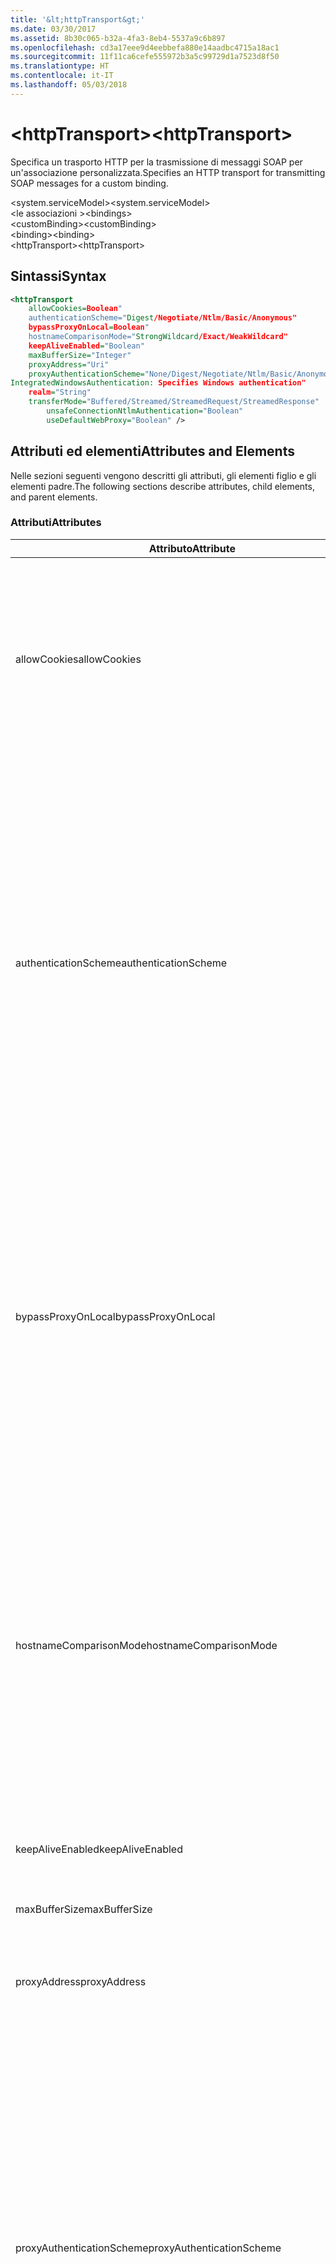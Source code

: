 ```yaml
---
title: '&lt;httpTransport&gt;'
ms.date: 03/30/2017
ms.assetid: 8b30c065-b32a-4fa3-8eb4-5537a9c6b897
ms.openlocfilehash: cd3a17eee9d4eebbefa880e14aadbc4715a18ac1
ms.sourcegitcommit: 11f11ca6cefe555972b3a5c99729d1a7523d8f50
ms.translationtype: HT
ms.contentlocale: it-IT
ms.lasthandoff: 05/03/2018
---
```

# <a name="lthttptransportgt"></a><span data-ttu-id="a198f-102">&lt;httpTransport&gt;</span><span class="sxs-lookup"><span data-stu-id="a198f-102">&lt;httpTransport&gt;</span></span>
<span data-ttu-id="a198f-103">Specifica un trasporto HTTP per la trasmissione di messaggi SOAP per un'associazione personalizzata.</span><span class="sxs-lookup"><span data-stu-id="a198f-103">Specifies an HTTP transport for transmitting SOAP messages for a custom binding.</span></span>  
  
 <span data-ttu-id="a198f-104">\<system.serviceModel></span><span class="sxs-lookup"><span data-stu-id="a198f-104">\<system.serviceModel></span></span>  
<span data-ttu-id="a198f-105">\<le associazioni ></span><span class="sxs-lookup"><span data-stu-id="a198f-105">\<bindings></span></span>  
<span data-ttu-id="a198f-106">\<customBinding></span><span class="sxs-lookup"><span data-stu-id="a198f-106">\<customBinding></span></span>  
<span data-ttu-id="a198f-107">\<binding></span><span class="sxs-lookup"><span data-stu-id="a198f-107">\<binding></span></span>  
<span data-ttu-id="a198f-108">\<httpTransport></span><span class="sxs-lookup"><span data-stu-id="a198f-108">\<httpTransport></span></span>  
  
## <a name="syntax"></a><span data-ttu-id="a198f-109">Sintassi</span><span class="sxs-lookup"><span data-stu-id="a198f-109">Syntax</span></span>  
  
```xml  
<httpTransport  
    allowCookies=Boolean"  
    authenticationScheme="Digest/Negotiate/Ntlm/Basic/Anonymous"  
    bypassProxyOnLocal=Boolean"  
    hostnameComparisonMode="StrongWildcard/Exact/WeakWildcard"  
    keepAliveEnabled="Boolean"  
    maxBufferSize="Integer"  
    proxyAddress="Uri"  
    proxyAuthenticationScheme="None/Digest/Negotiate/Ntlm/Basic/Anonymous"  
IntegratedWindowsAuthentication: Specifies Windows authentication"  
    realm="String"  
    transferMode="Buffered/Streamed/StreamedRequest/StreamedResponse"  
        unsafeConnectionNtlmAuthentication="Boolean"  
        useDefaultWebProxy="Boolean" />  
```  
  
## <a name="attributes-and-elements"></a><span data-ttu-id="a198f-110">Attributi ed elementi</span><span class="sxs-lookup"><span data-stu-id="a198f-110">Attributes and Elements</span></span>  
 <span data-ttu-id="a198f-111">Nelle sezioni seguenti vengono descritti gli attributi, gli elementi figlio e gli elementi padre.</span><span class="sxs-lookup"><span data-stu-id="a198f-111">The following sections describe attributes, child elements, and parent elements.</span></span>  
  
### <a name="attributes"></a><span data-ttu-id="a198f-112">Attributi</span><span class="sxs-lookup"><span data-stu-id="a198f-112">Attributes</span></span>  
  
|<span data-ttu-id="a198f-113">Attributo</span><span class="sxs-lookup"><span data-stu-id="a198f-113">Attribute</span></span>|<span data-ttu-id="a198f-114">Descrizione</span><span class="sxs-lookup"><span data-stu-id="a198f-114">Description</span></span>|  
|---------------|-----------------|  
|<span data-ttu-id="a198f-115">allowCookies</span><span class="sxs-lookup"><span data-stu-id="a198f-115">allowCookies</span></span>|<span data-ttu-id="a198f-116">Valore booleano che specifica se il client accetta cookie e li propaga alle richieste future.</span><span class="sxs-lookup"><span data-stu-id="a198f-116">A Boolean value that specifies whether the client accepts cookies and propagates them on future requests.</span></span> <span data-ttu-id="a198f-117">Il valore predefinito è `false`.</span><span class="sxs-lookup"><span data-stu-id="a198f-117">The default is `false`.</span></span><br /><br /> <span data-ttu-id="a198f-118">È possibile usare questo attributo quando si interagisce con servizi Web ASMX che usano cookie.</span><span class="sxs-lookup"><span data-stu-id="a198f-118">You can use this attribute when you interact with ASMX Web services that use cookies.</span></span> <span data-ttu-id="a198f-119">In questo modo i cookie restituiti dal server vengono copiati automaticamente in tutte le richieste client future per quel servizio.</span><span class="sxs-lookup"><span data-stu-id="a198f-119">In this way, you can be sure that the cookies returned from the server are automatically copied to all future client requests for that service.</span></span>|  
|<span data-ttu-id="a198f-120">authenticationScheme</span><span class="sxs-lookup"><span data-stu-id="a198f-120">authenticationScheme</span></span>|<span data-ttu-id="a198f-121">Specifica il protocollo usato per autenticare le richieste del client elaborate da un listener HTTP.</span><span class="sxs-lookup"><span data-stu-id="a198f-121">Specifies the protocol used to authenticate client requests being processed by an HTTP listener.</span></span> <span data-ttu-id="a198f-122">Di seguito vengono elencati i valori validi:</span><span class="sxs-lookup"><span data-stu-id="a198f-122">Valid values include the following:</span></span><br /><br /> <span data-ttu-id="a198f-123">-Digest: Specifica l'autenticazione del digest.</span><span class="sxs-lookup"><span data-stu-id="a198f-123">-   Digest: Specifies digest authentication.</span></span><br /><span data-ttu-id="a198f-124">-Negotiate: Negozia con il client per determinare lo schema di autenticazione.</span><span class="sxs-lookup"><span data-stu-id="a198f-124">-   Negotiate: Negotiates with the client to determine the authentication scheme.</span></span> <span data-ttu-id="a198f-125">Viene usato se il client e il server supportano entrambi Kerberos; in caso contrario, viene usato NTLM.</span><span class="sxs-lookup"><span data-stu-id="a198f-125">If both client and server support Kerberos, it is used; otherwise, NTLM is used.</span></span><br /><span data-ttu-id="a198f-126">-Ntlm: Specifica l'autenticazione NTLM.</span><span class="sxs-lookup"><span data-stu-id="a198f-126">-   Ntlm: Specifies NTLM authentication.</span></span><br /><span data-ttu-id="a198f-127">-Basic: Specifica l'autenticazione di base.</span><span class="sxs-lookup"><span data-stu-id="a198f-127">-   Basic: Specifies basic authentication.</span></span><br /><span data-ttu-id="a198f-128">-Anonymous: Specifica l'autenticazione anonima.</span><span class="sxs-lookup"><span data-stu-id="a198f-128">-   Anonymous: Specifies anonymous authentication.</span></span><br /><br /> <span data-ttu-id="a198f-129">Il valore predefinito è Anonymous.</span><span class="sxs-lookup"><span data-stu-id="a198f-129">The default is Anonymous.</span></span> <span data-ttu-id="a198f-130">L'attributo è di tipo <xref:System.Net.AuthenticationSchemes>.</span><span class="sxs-lookup"><span data-stu-id="a198f-130">This attribute is of type <xref:System.Net.AuthenticationSchemes>.</span></span> <span data-ttu-id="a198f-131">Questo attributo può essere impostato solo una volta.</span><span class="sxs-lookup"><span data-stu-id="a198f-131">This attribute can only be set once.</span></span>|  
|<span data-ttu-id="a198f-132">bypassProxyOnLocal</span><span class="sxs-lookup"><span data-stu-id="a198f-132">bypassProxyOnLocal</span></span>|<span data-ttu-id="a198f-133">Valore booleano che indica se ignorare il server proxy per indirizzi locali.</span><span class="sxs-lookup"><span data-stu-id="a198f-133">A Boolean value that indicates whether to bypass the proxy server for local addresses.</span></span> <span data-ttu-id="a198f-134">Il valore predefinito è `false`.</span><span class="sxs-lookup"><span data-stu-id="a198f-134">The default is `false`.</span></span><br /><br /> <span data-ttu-id="a198f-135">Un indirizzo locale corrisponde a un indirizzo che si trova nella rete LAN o nell'Intranet locale.</span><span class="sxs-lookup"><span data-stu-id="a198f-135">A local address is one that is on the local LAN or intranet.</span></span><br /><br /> <span data-ttu-id="a198f-136">Windows Communication Foundation (WCF) ignora sempre il proxy se l'indirizzo del servizio inizia con http://localhost.</span><span class="sxs-lookup"><span data-stu-id="a198f-136">Windows Communication Foundation (WCF) always ignores the proxy if the service address begins with http://localhost.</span></span><br /><br /> <span data-ttu-id="a198f-137">È necessario usare il nome host invece di localhost se si desidera che i client passino da un proxy quando comunicano con servizi nello stesso computer.</span><span class="sxs-lookup"><span data-stu-id="a198f-137">You should use the host name rather than localhost if you want clients to go through a proxy when talking to services on the same machine.</span></span>|  
|<span data-ttu-id="a198f-138">hostnameComparisonMode</span><span class="sxs-lookup"><span data-stu-id="a198f-138">hostnameComparisonMode</span></span>|<span data-ttu-id="a198f-139">Specifica la modalità di confronto del nome host HTTP usata per analizzare gli URI.</span><span class="sxs-lookup"><span data-stu-id="a198f-139">Specifies the HTTP hostname comparison mode used to parse URIs.</span></span> <span data-ttu-id="a198f-140">I valori validi sono:</span><span class="sxs-lookup"><span data-stu-id="a198f-140">Valid values are,</span></span><br /><br /> <span data-ttu-id="a198f-141">-StrongWildcard: ("+") corrisponde tutti i possibili nomi host nel contesto dello schema specificato, porta e relativo URI.</span><span class="sxs-lookup"><span data-stu-id="a198f-141">-   StrongWildcard: ("+") matches all possible hostnames in the context of the specified scheme, port and relative URI.</span></span><br /><span data-ttu-id="a198f-142">-Esatte: nessun carattere jolly</span><span class="sxs-lookup"><span data-stu-id="a198f-142">-   Exact: no wildcards</span></span><br /><span data-ttu-id="a198f-143">-WeakWildcard: ("\*") corrisponde a qualsiasi nome host possibile nel contesto dello schema specificato, porta e relativo UIR che non sono stati associati in modo esplicito o tramite il meccanismo sicuro dei caratteri jolly.</span><span class="sxs-lookup"><span data-stu-id="a198f-143">-   WeakWildcard: ("\*") matches all possible hostname in the context of the specified scheme, port and relative UIR that have not been matched explicitly or through the strong wildcard mechanism.</span></span><br /><br /> <span data-ttu-id="a198f-144">L'impostazione predefinita è StrongWildcard.</span><span class="sxs-lookup"><span data-stu-id="a198f-144">The default is StrongWildcard.</span></span> <span data-ttu-id="a198f-145">L'attributo è di tipo `System.ServiceModel.HostnameComparisonMode`.</span><span class="sxs-lookup"><span data-stu-id="a198f-145">This attribute is of type `System.ServiceModel.HostnameComparisonMode`.</span></span>|  
|<span data-ttu-id="a198f-146">keepAliveEnabled</span><span class="sxs-lookup"><span data-stu-id="a198f-146">keepAliveEnabled</span></span>|<span data-ttu-id="a198f-147">Valore booleano che specifica se eseguire una connessione permanente alla risorsa Internet.</span><span class="sxs-lookup"><span data-stu-id="a198f-147">A Boolean value that specifies whether to make a persistent connection to the internet resource.</span></span>|  
|<span data-ttu-id="a198f-148">maxBufferSize</span><span class="sxs-lookup"><span data-stu-id="a198f-148">maxBufferSize</span></span>|<span data-ttu-id="a198f-149">Numero intero positivo che specifica la dimensione massima del buffer.</span><span class="sxs-lookup"><span data-stu-id="a198f-149">A positive integer that specifies the maximum size of the buffer.</span></span> <span data-ttu-id="a198f-150">L'impostazione predefinita è 524288.</span><span class="sxs-lookup"><span data-stu-id="a198f-150">The default is 524288</span></span>|  
|<span data-ttu-id="a198f-151">proxyAddress</span><span class="sxs-lookup"><span data-stu-id="a198f-151">proxyAddress</span></span>|<span data-ttu-id="a198f-152">URI che specifica l'indirizzo del proxy HTTP.</span><span class="sxs-lookup"><span data-stu-id="a198f-152">A URI that specifies the address of the HTTP proxy.</span></span> <span data-ttu-id="a198f-153">Se `useSystemWebProxy` è `true`, questa impostazione deve essere `null`.</span><span class="sxs-lookup"><span data-stu-id="a198f-153">If `useSystemWebProxy` is `true`, this setting must be `null`.</span></span> <span data-ttu-id="a198f-154">Il valore predefinito è `null`.</span><span class="sxs-lookup"><span data-stu-id="a198f-154">The default is `null`.</span></span>|  
|<span data-ttu-id="a198f-155">proxyAuthenticationScheme</span><span class="sxs-lookup"><span data-stu-id="a198f-155">proxyAuthenticationScheme</span></span>|<span data-ttu-id="a198f-156">Specifica il protocollo usato per l'autenticazione delle richieste client elaborate da un proxy HTTP.</span><span class="sxs-lookup"><span data-stu-id="a198f-156">Specifies the protocol used for authenticating client requests being processed by an HTTP proxy.</span></span> <span data-ttu-id="a198f-157">Di seguito vengono elencati i valori validi:</span><span class="sxs-lookup"><span data-stu-id="a198f-157">Valid values include the following:</span></span><br /><br /> <span data-ttu-id="a198f-158">-None: Nessuna autenticazione viene eseguita.</span><span class="sxs-lookup"><span data-stu-id="a198f-158">-   None: No authentication is performed.</span></span><br /><span data-ttu-id="a198f-159">-Digest: Specifica l'autenticazione del digest.</span><span class="sxs-lookup"><span data-stu-id="a198f-159">-   Digest: Specifies digest authentication.</span></span><br /><span data-ttu-id="a198f-160">-Negotiate: Negozia con il client per determinare lo schema di autenticazione.</span><span class="sxs-lookup"><span data-stu-id="a198f-160">-   Negotiate: Negotiates with the client to determine the authentication scheme.</span></span> <span data-ttu-id="a198f-161">Viene usato se il client e il server supportano entrambi Kerberos; in caso contrario, viene usato NTLM.</span><span class="sxs-lookup"><span data-stu-id="a198f-161">If both client and server support Kerberos, it is used; otherwise, NTLM is used.</span></span><br /><span data-ttu-id="a198f-162">-Ntlm: Specifica l'autenticazione NTLM.</span><span class="sxs-lookup"><span data-stu-id="a198f-162">-   Ntlm: Specifies NTLM authentication.</span></span><br /><span data-ttu-id="a198f-163">-Basic: Specifica l'autenticazione di base.</span><span class="sxs-lookup"><span data-stu-id="a198f-163">-   Basic: Specifies basic authentication.</span></span><br /><span data-ttu-id="a198f-164">-Anonymous: Specifica l'autenticazione anonima.</span><span class="sxs-lookup"><span data-stu-id="a198f-164">-   Anonymous: Specifies anonymous authentication.</span></span><br /><span data-ttu-id="a198f-165">-IntegratedWindowsAuthentication: Specifica l'autenticazione di Windows.</span><span class="sxs-lookup"><span data-stu-id="a198f-165">-   IntegratedWindowsAuthentication: Specifies Windows authentication.</span></span><br /><br /> <span data-ttu-id="a198f-166">Il valore predefinito è Anonymous.</span><span class="sxs-lookup"><span data-stu-id="a198f-166">The default is Anonymous.</span></span> <span data-ttu-id="a198f-167">L'attributo è di tipo <xref:System.Net.AuthenticationSchemes>.</span><span class="sxs-lookup"><span data-stu-id="a198f-167">This attribute is of type <xref:System.Net.AuthenticationSchemes>.</span></span>|  
|<span data-ttu-id="a198f-168">realm</span><span class="sxs-lookup"><span data-stu-id="a198f-168">realm</span></span>|<span data-ttu-id="a198f-169">Stringa che specifica l'area di autenticazione da usare sul proxy/server.</span><span class="sxs-lookup"><span data-stu-id="a198f-169">A string that specifies the realm to use on the proxy/server.</span></span> <span data-ttu-id="a198f-170">Il valore predefinito è una stringa vuota.</span><span class="sxs-lookup"><span data-stu-id="a198f-170">The default is an empty string.</span></span><br /><br /> <span data-ttu-id="a198f-171">I server usano aree di autenticazione per separare risorse protette.</span><span class="sxs-lookup"><span data-stu-id="a198f-171">Servers use realms to partition protected resources.</span></span> <span data-ttu-id="a198f-172">Ogni partizione può avere schema di autenticazione e/o database di autorizzazione propri.</span><span class="sxs-lookup"><span data-stu-id="a198f-172">Each partition can have its own authentication scheme and/or authorization database.</span></span> <span data-ttu-id="a198f-173">Le aree vengono usate solo per l'autenticazione di base e classificata.</span><span class="sxs-lookup"><span data-stu-id="a198f-173">Realms are used only for basic and digest authentication.</span></span> <span data-ttu-id="a198f-174">Se un client viene autenticato correttamente, l'autenticazione è valida per tutte le risorse in una determinata area.</span><span class="sxs-lookup"><span data-stu-id="a198f-174">After a client successfully authenticates, the authentication is valid for all resources in a given realm.</span></span> <span data-ttu-id="a198f-175">Per una descrizione dettagliata delle aree, vedere RFC 2617 al http://www.ietf.org.</span><span class="sxs-lookup"><span data-stu-id="a198f-175">For a detailed description of realms, see RFC 2617 at http://www.ietf.org.</span></span>|  
|<span data-ttu-id="a198f-176">transferMode</span><span class="sxs-lookup"><span data-stu-id="a198f-176">transferMode</span></span>|<span data-ttu-id="a198f-177">Specifica se i messaggi vengono memorizzati nel buffer o inviati nel flusso in una richiesta o una risposta.</span><span class="sxs-lookup"><span data-stu-id="a198f-177">Specifies whether messages are buffered or streamed or a request or response.</span></span> <span data-ttu-id="a198f-178">Di seguito vengono elencati i valori validi:</span><span class="sxs-lookup"><span data-stu-id="a198f-178">Valid values include the following:</span></span><br /><br /> <span data-ttu-id="a198f-179">-Memorizzati nel buffer: Vengono memorizzati nel buffer i messaggi di richiesta e risposta.</span><span class="sxs-lookup"><span data-stu-id="a198f-179">-   Buffered: The request and response messages are buffered.</span></span><br /><span data-ttu-id="a198f-180">-Streaming: Messaggi di richiesta e risposta sono state trasmesse.</span><span class="sxs-lookup"><span data-stu-id="a198f-180">-   Streamed: The request and response messages are streamed.</span></span><br /><span data-ttu-id="a198f-181">-StreamedRequest: Viene trasmesso il messaggio di richiesta e il messaggio di risposta viene memorizzato nel buffer.</span><span class="sxs-lookup"><span data-stu-id="a198f-181">-   StreamedRequest: The request message is streamed and the response message is buffered.</span></span><br /><span data-ttu-id="a198f-182">-StreamedResponse: La richiesta viene memorizzato nel buffer e viene trasmesso il messaggio di risposta.</span><span class="sxs-lookup"><span data-stu-id="a198f-182">-   StreamedResponse: The request message is buffered and the response message is streamed.</span></span><br /><br /> <span data-ttu-id="a198f-183">L'impostazione predefinita è Buffered.</span><span class="sxs-lookup"><span data-stu-id="a198f-183">The default is Buffered.</span></span> <span data-ttu-id="a198f-184">L'attributo è di tipo <xref:System.ServiceModel.TransferMode>.</span><span class="sxs-lookup"><span data-stu-id="a198f-184">This attribute is of type <xref:System.ServiceModel.TransferMode> .</span></span>|  
|<span data-ttu-id="a198f-185">unsafeConnectionNtlmAuthentication</span><span class="sxs-lookup"><span data-stu-id="a198f-185">unsafeConnectionNtlmAuthentication</span></span>|<span data-ttu-id="a198f-186">Valore che specifica se nel server viene attivata la condivisione di connessioni non sicure.</span><span class="sxs-lookup"><span data-stu-id="a198f-186">A Boolean value that specifies whether Unsafe Connection Sharing is enabled on the server.</span></span> <span data-ttu-id="a198f-187">Il valore predefinito è `false`.</span><span class="sxs-lookup"><span data-stu-id="a198f-187">The default is `false`.</span></span> <span data-ttu-id="a198f-188">Se abilitata, l'autenticazione NTLM viene eseguita una volta su ogni connessione TCP.</span><span class="sxs-lookup"><span data-stu-id="a198f-188">If enabled, NTLM authentication is performed once on each TCP connection.</span></span>|  
|<span data-ttu-id="a198f-189">useDefaultWebProxy</span><span class="sxs-lookup"><span data-stu-id="a198f-189">useDefaultWebProxy</span></span>|<span data-ttu-id="a198f-190">Valore booleano che specifica se vengono usate le impostazioni proxy a livello di computer anziché le impostazioni utente specifiche.</span><span class="sxs-lookup"><span data-stu-id="a198f-190">A Boolean value that specifies whether the machine-wide proxy settings are used rather than the user specific settings.</span></span> <span data-ttu-id="a198f-191">Il valore predefinito è `true`.</span><span class="sxs-lookup"><span data-stu-id="a198f-191">The default is `true`.</span></span>|  
  
### <a name="child-elements"></a><span data-ttu-id="a198f-192">Elementi figlio</span><span class="sxs-lookup"><span data-stu-id="a198f-192">Child Elements</span></span>  
 <span data-ttu-id="a198f-193">Nessuno</span><span class="sxs-lookup"><span data-stu-id="a198f-193">None</span></span>  
  
### <a name="parent-elements"></a><span data-ttu-id="a198f-194">Elementi padre</span><span class="sxs-lookup"><span data-stu-id="a198f-194">Parent Elements</span></span>  
  
|<span data-ttu-id="a198f-195">Elemento</span><span class="sxs-lookup"><span data-stu-id="a198f-195">Element</span></span>|<span data-ttu-id="a198f-196">Descrizione</span><span class="sxs-lookup"><span data-stu-id="a198f-196">Description</span></span>|  
|-------------|-----------------|  
|[<span data-ttu-id="a198f-197">\<binding></span><span class="sxs-lookup"><span data-stu-id="a198f-197">\<binding></span></span>](../../../../../docs/framework/misc/binding.md)|<span data-ttu-id="a198f-198">Definisce tutte le funzionalità di associazione dell'associazione personalizzata.</span><span class="sxs-lookup"><span data-stu-id="a198f-198">Defines all binding capabilities of the custom binding.</span></span>|  
  
## <a name="remarks"></a><span data-ttu-id="a198f-199">Note</span><span class="sxs-lookup"><span data-stu-id="a198f-199">Remarks</span></span>  
 <span data-ttu-id="a198f-200">L'elemento `httpTransport` rappresenta il punto iniziale per la creazione di un'associazione personalizzata che implementa il protocollo di trasporto HTTP.</span><span class="sxs-lookup"><span data-stu-id="a198f-200">The `httpTransport` element is the starting point for creating a custom binding that implements the HTTP transport protocol.</span></span> <span data-ttu-id="a198f-201">Quest'ultimo è il principale trasporto usato per scopi di interoperabilità.</span><span class="sxs-lookup"><span data-stu-id="a198f-201">HTTP is the primary transport used for interoperability purposes.</span></span> <span data-ttu-id="a198f-202">Questo trasporto è supportato da Windows Communication Foundation (WCF) per assicurare l'interoperabilità con altri non[!INCLUDE[indigo2](../../../../../includes/indigo2-md.md)] stack di servizi Web.</span><span class="sxs-lookup"><span data-stu-id="a198f-202">This transport is supported by the Windows Communication Foundation (WCF) to ensure interoperability with other non-[!INCLUDE[indigo2](../../../../../includes/indigo2-md.md)] Web services stacks.</span></span>  
  
## <a name="see-also"></a><span data-ttu-id="a198f-203">Vedere anche</span><span class="sxs-lookup"><span data-stu-id="a198f-203">See Also</span></span>  
 <xref:System.ServiceModel.Configuration.HttpTransportElement>  
 <xref:System.ServiceModel.Channels.HttpTransportBindingElement>  
 <xref:System.ServiceModel.Channels.TransportBindingElement>  
 <xref:System.ServiceModel.Channels.CustomBinding>  
 [<span data-ttu-id="a198f-204">Trasporti</span><span class="sxs-lookup"><span data-stu-id="a198f-204">Transports</span></span>](../../../../../docs/framework/wcf/feature-details/transports.md)  
 [<span data-ttu-id="a198f-205">Scelta di un trasporto</span><span class="sxs-lookup"><span data-stu-id="a198f-205">Choosing a Transport</span></span>](../../../../../docs/framework/wcf/feature-details/choosing-a-transport.md)  
 [<span data-ttu-id="a198f-206">Associazioni</span><span class="sxs-lookup"><span data-stu-id="a198f-206">Bindings</span></span>](../../../../../docs/framework/wcf/bindings.md)  
 [<span data-ttu-id="a198f-207">Estensione delle associazioni</span><span class="sxs-lookup"><span data-stu-id="a198f-207">Extending Bindings</span></span>](../../../../../docs/framework/wcf/extending/extending-bindings.md)  
 [<span data-ttu-id="a198f-208">Associazioni personalizzate</span><span class="sxs-lookup"><span data-stu-id="a198f-208">Custom Bindings</span></span>](../../../../../docs/framework/wcf/extending/custom-bindings.md)  
 [<span data-ttu-id="a198f-209">\<customBinding></span><span class="sxs-lookup"><span data-stu-id="a198f-209">\<customBinding></span></span>](../../../../../docs/framework/configure-apps/file-schema/wcf/custombinding.md)
